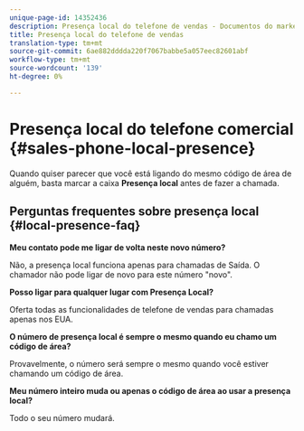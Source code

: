 ```yaml
---
unique-page-id: 14352436
description: Presença local do telefone de vendas - Documentos do marketing - Documentação do produto
title: Presença local do telefone de vendas
translation-type: tm+mt
source-git-commit: 6ae882dddda220f7067babbe5a057eec82601abf
workflow-type: tm+mt
source-wordcount: '139'
ht-degree: 0%

---
```



# Presença local do telefone comercial {#sales-phone-local-presence}

Quando quiser parecer que você está ligando do mesmo código de área de alguém, basta marcar a caixa **Presença local** antes de fazer a chamada.

## Perguntas frequentes sobre presença local {#local-presence-faq}

**Meu contato pode me ligar de volta neste novo número?**

Não, a presença local funciona apenas para chamadas de Saída. O chamador não pode ligar de novo para este número &quot;novo&quot;.

**Posso ligar para qualquer lugar com Presença Local?**

Oferta todas as funcionalidades de telefone de vendas para chamadas apenas nos EUA.

**O número de presença local é sempre o mesmo quando eu chamo um código de área?**

Provavelmente, o número será sempre o mesmo quando você estiver chamando um código de área.

**Meu número inteiro muda ou apenas o código de área ao usar a presença local?**

Todo o seu número mudará.
